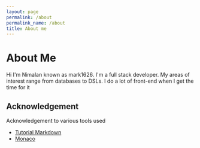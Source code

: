 ```yaml
---
layout: page
permalink: /about
permalink_name: /about
title: About me
---
```


# About Me

Hi I'm Nimalan known as mark1626. I'm a full stack developer. My areas 
of interest range from databases to DSLs. I do a lot of front-end when I get 
the time for it

## Acknowledgement

Acknowledgement to various tools used

- [Tutorial Markdown](https://github.com/tholman/tutorial-markdown)
- [Monaco](https://github.com/Microsoft/vscode/blob/master/LICENSE.txt)
